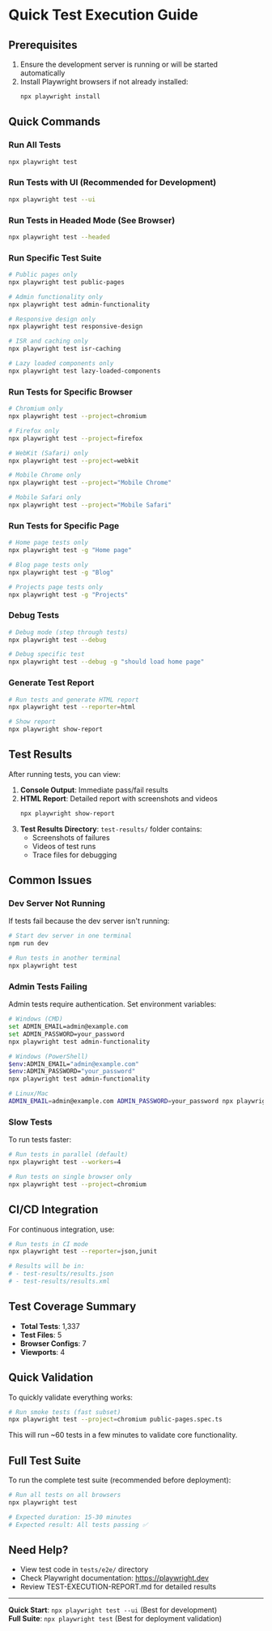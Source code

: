 # Quick Test Execution Guide

## Prerequisites

1. Ensure the development server is running or will be started automatically
2. Install Playwright browsers if not already installed:
   ```bash
   npx playwright install
   ```

## Quick Commands

### Run All Tests
```bash
npx playwright test
```

### Run Tests with UI (Recommended for Development)
```bash
npx playwright test --ui
```

### Run Tests in Headed Mode (See Browser)
```bash
npx playwright test --headed
```

### Run Specific Test Suite

```bash
# Public pages only
npx playwright test public-pages

# Admin functionality only
npx playwright test admin-functionality

# Responsive design only
npx playwright test responsive-design

# ISR and caching only
npx playwright test isr-caching

# Lazy loaded components only
npx playwright test lazy-loaded-components
```

### Run Tests for Specific Browser

```bash
# Chromium only
npx playwright test --project=chromium

# Firefox only
npx playwright test --project=firefox

# WebKit (Safari) only
npx playwright test --project=webkit

# Mobile Chrome only
npx playwright test --project="Mobile Chrome"

# Mobile Safari only
npx playwright test --project="Mobile Safari"
```

### Run Tests for Specific Page

```bash
# Home page tests only
npx playwright test -g "Home page"

# Blog page tests only
npx playwright test -g "Blog"

# Projects page tests only
npx playwright test -g "Projects"
```

### Debug Tests

```bash
# Debug mode (step through tests)
npx playwright test --debug

# Debug specific test
npx playwright test --debug -g "should load home page"
```

### Generate Test Report

```bash
# Run tests and generate HTML report
npx playwright test --reporter=html

# Show report
npx playwright show-report
```

## Test Results

After running tests, you can view:

1. **Console Output**: Immediate pass/fail results
2. **HTML Report**: Detailed report with screenshots and videos
   ```bash
   npx playwright show-report
   ```
3. **Test Results Directory**: `test-results/` folder contains:
   - Screenshots of failures
   - Videos of test runs
   - Trace files for debugging

## Common Issues

### Dev Server Not Running
If tests fail because the dev server isn't running:
```bash
# Start dev server in one terminal
npm run dev

# Run tests in another terminal
npx playwright test
```

### Admin Tests Failing
Admin tests require authentication. Set environment variables:
```bash
# Windows (CMD)
set ADMIN_EMAIL=admin@example.com
set ADMIN_PASSWORD=your_password
npx playwright test admin-functionality

# Windows (PowerShell)
$env:ADMIN_EMAIL="admin@example.com"
$env:ADMIN_PASSWORD="your_password"
npx playwright test admin-functionality

# Linux/Mac
ADMIN_EMAIL=admin@example.com ADMIN_PASSWORD=your_password npx playwright test admin-functionality
```

### Slow Tests
To run tests faster:
```bash
# Run tests in parallel (default)
npx playwright test --workers=4

# Run tests on single browser only
npx playwright test --project=chromium
```

## CI/CD Integration

For continuous integration, use:
```bash
# Run tests in CI mode
npx playwright test --reporter=json,junit

# Results will be in:
# - test-results/results.json
# - test-results/results.xml
```

## Test Coverage Summary

- **Total Tests**: 1,337
- **Test Files**: 5
- **Browser Configs**: 7
- **Viewports**: 4

## Quick Validation

To quickly validate everything works:
```bash
# Run smoke tests (fast subset)
npx playwright test --project=chromium public-pages.spec.ts
```

This will run ~60 tests in a few minutes to validate core functionality.

## Full Test Suite

To run the complete test suite (recommended before deployment):
```bash
# Run all tests on all browsers
npx playwright test

# Expected duration: 15-30 minutes
# Expected result: All tests passing ✅
```

## Need Help?

- View test code in `tests/e2e/` directory
- Check Playwright documentation: https://playwright.dev
- Review TEST-EXECUTION-REPORT.md for detailed results

---

**Quick Start**: `npx playwright test --ui` (Best for development)  
**Full Suite**: `npx playwright test` (Best for deployment validation)
